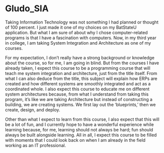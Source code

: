 # Gludo_SIA

Taking Information Technology was not something I had planned or thought of 100 percent. I just made it one of my choices on my BatStateU application. But what I am sure of about why I chose computer-related programs is that I have a fascination with computers. Now, in my third year in college, I am taking System Integration and Architecture as one of my courses.

For my expectation, I don’t really have a strong background or knowledge about the course, so for me, I am going in blind. But from the courses I have already taken, I expect this course to be a programming course that will teach me system integration and architecture, just from the title itself. From what I can also deduce from the title, this subject will explain how ERPs are created and how different systems are smoothly integrated and act as a coordinated whole. I also expect this course to educate me on different system architectures because, from what I understand from taking this program, it’s like we are taking Architecture but instead of constructing a building, we are creating systems. We first lay out the ‘blueprints,’ then we create, design, and deploy.

Other than what I expect to learn from this course, I also expect that this will be a lot of fun, and I currently hope to have a wonderful experience while learning because, for me, learning should not always be hard; fun should always be built alongside learning. All in all, I expect this course to be filled with moments that I could look back on when I am already in the field working as an IT professional.
